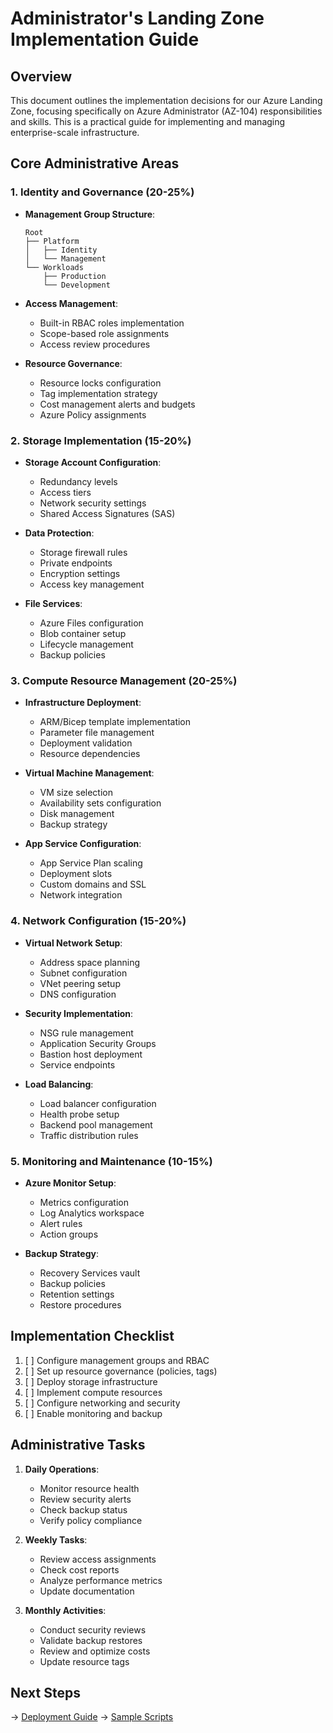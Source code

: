 # Administrator's Landing Zone Implementation Guide

## Overview
This document outlines the implementation decisions for our Azure Landing Zone, focusing specifically on Azure Administrator (AZ-104) responsibilities and skills. This is a practical guide for implementing and managing enterprise-scale infrastructure.

## Core Administrative Areas

### 1. Identity and Governance (20-25%)
- **Management Group Structure**:
  ```
  Root
  ├── Platform
  │   ├── Identity
  │   └── Management
  └── Workloads
      ├── Production
      └── Development
  ```

- **Access Management**:
  - Built-in RBAC roles implementation
  - Scope-based role assignments
  - Access review procedures

- **Resource Governance**:
  - Resource locks configuration
  - Tag implementation strategy
  - Cost management alerts and budgets
  - Azure Policy assignments

### 2. Storage Implementation (15-20%)
- **Storage Account Configuration**:
  - Redundancy levels
  - Access tiers
  - Network security settings
  - Shared Access Signatures (SAS)

- **Data Protection**:
  - Storage firewall rules
  - Private endpoints
  - Encryption settings
  - Access key management

- **File Services**:
  - Azure Files configuration
  - Blob container setup
  - Lifecycle management
  - Backup policies

### 3. Compute Resource Management (20-25%)
- **Infrastructure Deployment**:
  - ARM/Bicep template implementation
  - Parameter file management
  - Deployment validation
  - Resource dependencies

- **Virtual Machine Management**:
  - VM size selection
  - Availability sets configuration
  - Disk management
  - Backup strategy

- **App Service Configuration**:
  - App Service Plan scaling
  - Deployment slots
  - Custom domains and SSL
  - Network integration

### 4. Network Configuration (15-20%)
- **Virtual Network Setup**:
  - Address space planning
  - Subnet configuration
  - VNet peering setup
  - DNS configuration

- **Security Implementation**:
  - NSG rule management
  - Application Security Groups
  - Bastion host deployment
  - Service endpoints

- **Load Balancing**:
  - Load balancer configuration
  - Health probe setup
  - Backend pool management
  - Traffic distribution rules

### 5. Monitoring and Maintenance (10-15%)
- **Azure Monitor Setup**:
  - Metrics configuration
  - Log Analytics workspace
  - Alert rules
  - Action groups

- **Backup Strategy**:
  - Recovery Services vault
  - Backup policies
  - Retention settings
  - Restore procedures

## Implementation Checklist
1. [ ] Configure management groups and RBAC
2. [ ] Set up resource governance (policies, tags)
3. [ ] Deploy storage infrastructure
4. [ ] Implement compute resources
5. [ ] Configure networking and security
6. [ ] Enable monitoring and backup

## Administrative Tasks
1. **Daily Operations**:
   - Monitor resource health
   - Review security alerts
   - Check backup status
   - Verify policy compliance

2. **Weekly Tasks**:
   - Review access assignments
   - Check cost reports
   - Analyze performance metrics
   - Update documentation

3. **Monthly Activities**:
   - Conduct security reviews
   - Validate backup restores
   - Review and optimize costs
   - Update resource tags

## Next Steps
→ [Deployment Guide](02-deployment-guide.md)
→ [Sample Scripts](03-sample-scripts.md) 